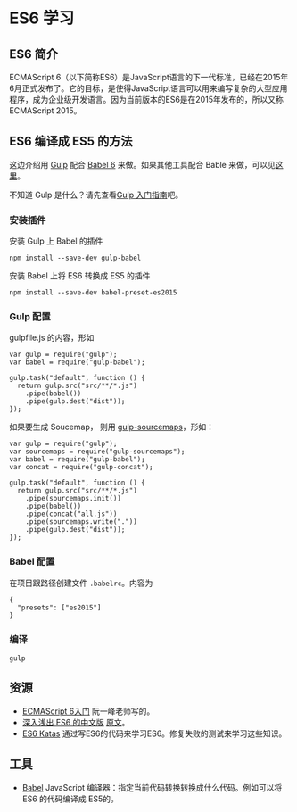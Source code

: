 # ES6 学习
## ES6 简介
ECMAScript 6（以下简称ES6）是JavaScript语言的下一代标准，已经在2015年6月正式发布了。它的目标，是使得JavaScript语言可以用来编写复杂的大型应用程序，成为企业级开发语言。因为当前版本的ES6是在2015年发布的，所以又称ECMAScript 2015。

## ES6 编译成 ES5 的方法
这边介绍用 [Gulp](http://gulpjs.com/) 配合 [Babel 6](http://babeljs.io/) 来做。如果其他工具配合 Bable 来做，可以见[这里](http://babeljs.io/docs/setup/)。

不知道 Gulp 是什么？请先查看[Gulp 入门指南](https://github.com/nimojs/gulp-book)吧。

### 安装插件
安装 Gulp 上 Babel 的插件
```
npm install --save-dev gulp-babel
```

安装 Babel 上将 ES6 转换成 ES5 的插件

```
npm install --save-dev babel-preset-es2015
```

### Gulp 配置
gulpfile.js 的内容，形如
```
var gulp = require("gulp");
var babel = require("gulp-babel");

gulp.task("default", function () {
  return gulp.src("src/**/*.js")
    .pipe(babel())
    .pipe(gulp.dest("dist"));
});
```

如果要生成 Soucemap， 则用 [gulp-sourcemaps](https://github.com/floridoo/gulp-sourcemaps)，形如：
```
var gulp = require("gulp");
var sourcemaps = require("gulp-sourcemaps");
var babel = require("gulp-babel");
var concat = require("gulp-concat");

gulp.task("default", function () {
  return gulp.src("src/**/*.js")
    .pipe(sourcemaps.init())
    .pipe(babel())
    .pipe(concat("all.js"))
    .pipe(sourcemaps.write("."))
    .pipe(gulp.dest("dist"));
});
```

### Babel 配置
在项目跟路径创建文件 `.babelrc`。内容为
```
{
  "presets": ["es2015"]
}
```

### 编译
```
gulp
```

## 资源
* [ECMAScript 6入门](http://es6.ruanyifeng.com/) 阮一峰老师写的。
* [深入浅出 ES6 的中文版](http://www.infoq.com/cn/es6-in-depth/) [原文](https://hacks.mozilla.org/category/es6-in-depth/)。
* [ES6 Katas](http://es6katas.org/) 通过写ES6的代码来学习ES6。修复失败的测试来学习这些知识。

## 工具
* [Babel](http://babeljs.io/) JavaScript 编译器：指定当前代码转换转换成什么代码。例如可以将 ES6 的代码编译成 ES5的。

